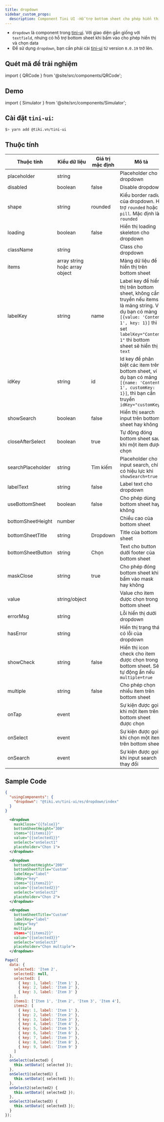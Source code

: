 ```yaml
---
title: dropdown
sidebar_custom_props:
  description: Component Tini UI -Hỗ trợ bottom sheet cho phép hiển thị và chọn data
---
```


- `dropdown` là component trong [tini-ui](https://www.npmjs.com/package/@tiki.vn/tini-ui). Với giao diện gần giống với `textfield`, nhưng có hỗ trợ bottom sheet khi bấm vào cho phép hiển thị và chọn data
- Để sử dụng `dropdown`, bạn cần phải cài [tini-ui](https://www.npmjs.com/package/@tiki.vn/tini-ui) từ version `0.0.19` trở lên.

## Quét mã để trải nghiệm

import { QRCode } from '@site/src/components/QRCode';

<QRCode page="pages/component/advance/form/dropdown/index" />

## Demo

import { Simulator } from '@site/src/components/Simulator';

<Simulator page="pages/component/advance/form/dropdown/index" />

## Cài đặt `tini-ui`:

```bash
$> yarn add @tiki.vn/tini-ui
```

## Thuộc tính

| Thuộc tính        | Kiểu dữ liệu                   | Giá trị mặc định | Mô tả                                                                                                                                                                                                     |
| ----------------- | ------------------------------ | ---------------- | --------------------------------------------------------------------------------------------------------------------------------------------------------------------------------------------------------- |
| placeholder       | string                         |                  | Placeholder cho dropdown                                                                                                                                                                                  |
| disabled          | boolean                        | false            | Disable dropdown                                                                                                                                                                                          |
| shape             | string                         | rounded          | Kiểu border radius của dropdown. Hỗ trợ `rounded` hoặc `pill`. Mặc định là `rounded`                                                                                                                      |
| loading           | boolean                        | false            | Hiển thị loading skeleton cho dropdown                                                                                                                                                                    |
| className         | string                         |                  | Class cho dropdown                                                                                                                                                                                        |
| items             | array string hoặc array object |                  | Mảng dữ liệu để hiển thị trên bottom sheet                                                                                                                                                                |
| labelKey          | string                         | name             | Label key để hiển thị trên bottom sheet, không cần truyền nếu items là mảng string. Ví dụ bạn có mảng `[{value: 'Content 1', key: 1}]` thì set `labelKey="Content 1"` thì bottom sheet sẽ hiển thị `text` |
| idKey             | string                         | id               | Id key để phân biệt các item trên bottom sheet, ví dụ bạn có mảng `[{name: 'Content 1', customKey: 1}]`, thì bạn cần truyền `idKey="customKey"`                                                           |
| showSearch        | boolean                        | false            | Hiển thị search input trên bottom sheet hay không                                                                                                                                                         |
| closeAfterSelect  | boolean                        | true             | Tự động đóng bottom sheet sau khi một item được chọn                                                                                                                                                      |
| searchPlaceholder | string                         | Tìm kiếm         | Placeholder cho input search, chỉ có hiệu lực khi `showSearch=true`                                                                                                                                       |
| labelText         | string                         | false            | Label text cho dropdown                                                                                                                                                                                   |
| useBottomSheet    | boolean                        | false            | Cho phép dùng bottom sheet hay không                                                                                                                                                                      |
| bottomSheetHeight | number                         |                  | Chiều cao của bottom sheet                                                                                                                                                                                |
| bottomSheetTitle  | string                         | Dropdown         | Title của bottom sheet                                                                                                                                                                                    |
| bottomSheetButton | string                         | Chọn             | Text cho button dưới footer của bottom sheet                                                                                                                                                              |
| maskClose         | string                         | true             | Cho phép đóng bottom sheet khi bấm vào mask hay không                                                                                                                                                     |
| value             | string/object                  |                  | Value cho item được chọn trong bottom sheet                                                                                                                                                               |
| errorMsg          | string                         |                  | Lỗi hiển thị dưới dropdown                                                                                                                                                                                |
| hasError          | string                         |                  | Hiển thị trạng thái có lỗi của dropdown                                                                                                                                                                   |
| showCheck         | string                         | false            | Hiển thị icon check cho item được chọn trong bottom sheet. Sẽ tự động ẩn nếu `multiple=true`                                                                                                              |
| multiple          | string                         | false            | Cho phép chọn nhiều item trên bottom sheet                                                                                                                                                                |
| onTap             | event                          |                  | Sự kiện được gọi khi một item trên bottom sheet được chọn                                                                                                                                                 |
| onSelect          | event                          |                  | Sự kiện được gọi khi chọn một item trên bottom sheet                                                                                                                                                      |
| onSearch          | event                          |                  | Sự kiện được gọi khi input search thay đổi                                                                                                                                                                |

## Sample Code

```json title=index.json
{
  "usingComponents": {
    "dropdown": "@tiki.vn/tini-ui/es/dropdown/index"
  }
}
```

```xml title=index.txml
  <dropdown
    maskClose="{{false}}"
    bottomSheetHeight="300"
    items="{{items1}}"
    value="{{selected1}}"
    onSelect="onSelect1"
    placeholder="Chọn 1">
  </dropdown>

  <dropdown
    bottomSheetHeight="200"
    bottomSheetTitle="Custom"
    labelKey="label"
    idKey="key"
    items="{{items2}}"
    value="{{selected2}}"
    onSelect="onSelect2"
    placeholder="Chọn 2">
  </dropdown>

  <dropdown
    bottomSheetTitle="Custom"
    labelKey="label"
    idKey="key"
    multiple
    items="{{items2}}"
    value="{{selected3}}"
    onSelect="onSelect3"
    placeholder="Chọn multiple">
  </dropdown>
```

```js title=index.js
Page({
  data: {
    selected1: 'Item 2',
    selected2: null,
    selected3: [
      { key: 1, label: 'Item 1' },
      { key: 2, label: 'Item 2' },
      { key: 3, label: 'Item 3' }
    ],
    items1: ['Item 1', 'Item 2', 'Item 3', 'Item 4'],
    items2: [
      { key: 1, label: 'Item 1' },
      { key: 2, label: 'Item 2' },
      { key: 3, label: 'Item 3' },
      { key: 4, label: 'Item 4' },
      { key: 5, label: 'Item 5' },
      { key: 6, label: 'Item 6' },
      { key: 7, label: 'Item 7' },
      { key: 8, label: 'Item 8' },
      { key: 9, label: 'Item 9' }
    ]
  },
  onSelect(selected) {
    this.setData({ selected });
  },
  onSelect1(selected1) {
    this.setData({ selected1 });
  },
  onSelect2(selected2) {
    this.setData({ selected2 });
  },
  onSelect3(selected3) {
    this.setData({ selected3 });
  }
});
```

